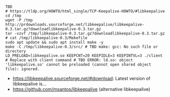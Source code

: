 ```
TBD
# https://tldp.org/HOWTO/html_single/TCP-Keepalive-HOWTO/#libkeepalive
cd /tmp
wget -P /tmp http://prdownloads.sourceforge.net/libkeepalive/libkeepalive-0.3.tar.gz?downloadlibkeepalive-0.3.tar.gz
tar -xzvf /tmp/libkeepalive-0.3.tar.gz?downloadlibkeepalive-0.3.tar.gz
# cat /tmp/libkeepalive-0.3/Makefile
sudo apt update && sudo apt install make -y
make -C /tmp/libkeepalive-0.3/src/ # TBD make: gcc: No such file or directory
LD_PRELOAD=libkeepalive.so KEEPCNT=20 KEEPIDLE=3 KEEPINTVL=3 ./client # Replace with client command # TBD ERROR: ld.so: object 'libkeepalive.so' cannot be preloaded (cannot open shared object file): ignored.
```

- https://libkeepalive.sourceforge.net/#download: Latest version of libkeepalive is...
- https://github.com/msantos/libkeepalive (alternative libkeepalive)
